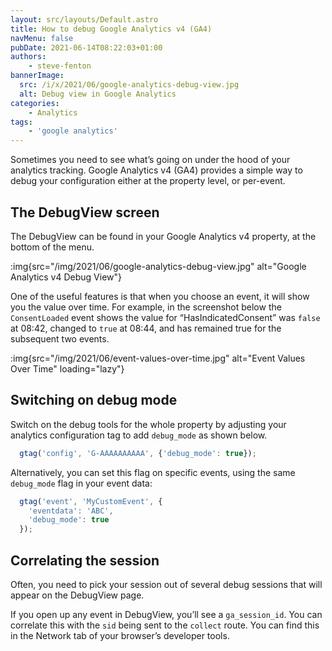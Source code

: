 ```yaml
---
layout: src/layouts/Default.astro
title: How to debug Google Analytics v4 (GA4)
navMenu: false
pubDate: 2021-06-14T08:22:03+01:00
authors:
    - steve-fenton
bannerImage:
  src: /i/x/2021/06/google-analytics-debug-view.jpg
  alt: Debug view in Google Analytics
categories:
    - Analytics
tags:
    - 'google analytics'
---
```


Sometimes you need to see what’s going on under the hood of your analytics tracking. Google Analytics v4 (GA4) provides a simple way to debug your configuration either at the property level, or per-event.

## The DebugView screen

The DebugView can be found in your Google Analytics v4 property, at the bottom of the menu.

:img{src="/img/2021/06/google-analytics-debug-view.jpg" alt="Google Analytics v4 Debug View"}

One of the useful features is that when you choose an event, it will show you the value over time. For example, in the screenshot below the `ConsentLoaded` event shows the value for “HasIndicatedConsent” was `false` at 08:42, changed to `true` at 08:44, and has remained true for the subsequent two events.

:img{src="/img/2021/06/event-values-over-time.jpg" alt="Event Values Over Time" loading="lazy"}

## Switching on debug mode

Switch on the debug tools for the whole property by adjusting your analytics configuration tag to add `debug_mode` as shown below.

```javascript
  gtag('config', 'G-AAAAAAAAAA', {'debug_mode': true});
```

Alternatively, you can set this flag on specific events, using the same `debug_mode` flag in your event data:

```javascript
  gtag('event', 'MyCustomEvent', {
    'eventdata': 'ABC',
    'debug_mode': true
  });
```
## Correlating the session

Often, you need to pick your session out of several debug sessions that will appear on the DebugView page.

If you open up any event in DebugView, you’ll see a `ga_session_id`. You can correlate this with the `sid` being sent to the `collect` route. You can find this in the Network tab of your browser’s developer tools.